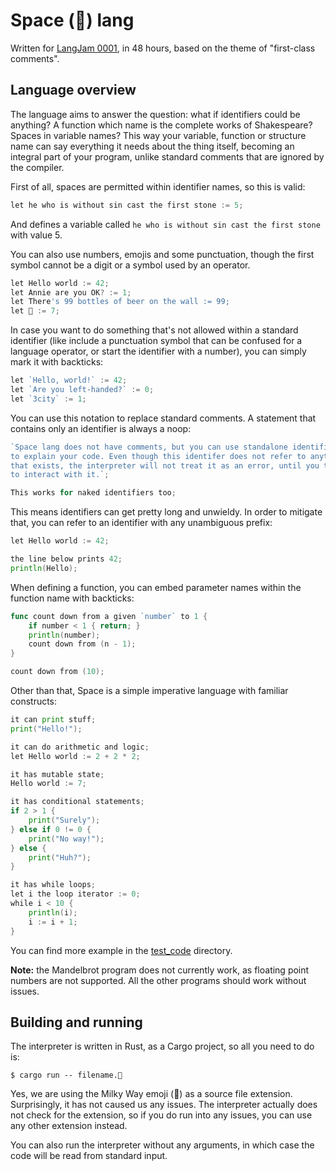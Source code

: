 Space (🌌) lang
================

Written for [LangJam 0001](https://github.com/langjam/jam0001), in 48 hours,
based on the theme of "first-class comments".

Language overview
-----------------

The language aims to answer the question: what if identifiers could be anything?
A function which name is the complete works of Shakespeare? Spaces in variable
names? This way your variable, function or structure name can say everything
it needs about the thing itself, becoming an integral part of your program,
unlike standard comments that are ignored by the compiler.

First of all, spaces are permitted within identifier names, so this is valid:

```go
let he who is without sin cast the first stone := 5;
```

And defines a variable called `he who is without sin cast the first stone` with
value 5.

You can also use numbers, emojis and some punctuation, though the first
symbol cannot be a digit or a symbol used by an operator.

```go
let Hello world := 42;
let Annie are you OK? := 1;
let There's 99 bottles of beer on the wall := 99;
let 🌌 := 7;
```

In case you want to do something that's not allowed within a standard
identifier (like include a punctuation symbol that can be confused for
a language operator, or start the identifier with a number), you can
simply mark it with backticks:

```go
let `Hello, world!` := 42;
let `Are you left-handed?` := 0;
let `3city` := 1;
```

You can use this notation to replace standard comments. A statement that contains
only an identifier is always a noop:

```go
`Space lang does not have comments, but you can use standalone identifiers
to explain your code. Even though this identifer does not refer to anything
that exists, the interpreter will not treat it as an error, until you try
to interact with it.`;

This works for naked identifiers too;
```

This means identifiers can get pretty long and unwieldy. In order to mitigate
that, you can refer to an identifier with any unambiguous prefix:

```go
let Hello world := 42;

the line below prints 42;
println(Hello); 
```

When defining a function, you can embed parameter names within the function
name with backticks:

```go
func count down from a given `number` to 1 {
    if number < 1 { return; }
    println(number);
    count down from (n - 1);
}

count down from (10);
```

Other than that, Space is a simple imperative language with familiar constructs:

```go
it can print stuff;
print("Hello!");

it can do arithmetic and logic;
let Hello world := 2 + 2 * 2;

it has mutable state;
Hello world := 7;

it has conditional statements;
if 2 > 1 {
	print("Surely");
} else if 0 != 0 {
	print("No way!");
} else {
	print("Huh?");
}

it has while loops;
let i the loop iterator := 0;
while i < 10 {
	println(i);
	i := i + 1;
}
```

You can find more example in the [test_code](test_code/) directory.

**Note:** the Mandelbrot program does not currently work, as floating
point numbers are not supported. All the other programs should work without
issues.


Building and running
--------------------

The interpreter is written in Rust, as a Cargo project, so all you need
to do is:

```
$ cargo run -- filename.🌌
```

Yes, we are using the Milky Way emoji (🌌) as a source file extension.
Surprisingly, it has not caused us any issues. The interpreter actually does 
not check for the extension, so if you do run into any issues, you can use any 
other extension instead.

You can also run the interpreter without any arguments, in which case
the code will be read from standard input.